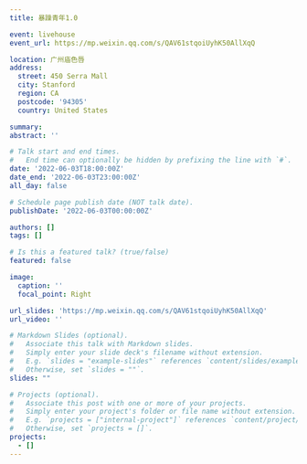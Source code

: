```yaml
---
title: 暴躁青年1.0

event: livehouse
event_url: https://mp.weixin.qq.com/s/QAV61stqoiUyhK50AllXqQ

location: 广州庙色唇
address:
  street: 450 Serra Mall
  city: Stanford
  region: CA
  postcode: '94305'
  country: United States

summary: 
abstract: ''

# Talk start and end times.
#   End time can optionally be hidden by prefixing the line with `#`.
date: '2022-06-03T18:00:00Z'
date_end: '2022-06-03T23:00:00Z'
all_day: false

# Schedule page publish date (NOT talk date).
publishDate: '2022-06-03T00:00:00Z'

authors: []
tags: []

# Is this a featured talk? (true/false)
featured: false

image:
  caption: ''
  focal_point: Right

url_slides: 'https://mp.weixin.qq.com/s/QAV61stqoiUyhK50AllXqQ'
url_video: ''

# Markdown Slides (optional).
#   Associate this talk with Markdown slides.
#   Simply enter your slide deck's filename without extension.
#   E.g. `slides = "example-slides"` references `content/slides/example-slides.md`.
#   Otherwise, set `slides = ""`.
slides: ""

# Projects (optional).
#   Associate this post with one or more of your projects.
#   Simply enter your project's folder or file name without extension.
#   E.g. `projects = ["internal-project"]` references `content/project/deep-learning/index.md`.
#   Otherwise, set `projects = []`.
projects:
  - []
---
```

